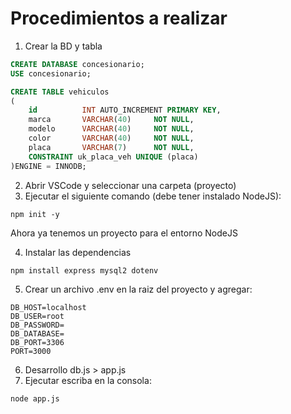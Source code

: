 # Procedimientos a realizar

1. Crear la BD y tabla

```sql
CREATE DATABASE concesionario;
USE concesionario;

CREATE TABLE vehiculos
(
	id 			INT AUTO_INCREMENT PRIMARY KEY,
    marca 		VARCHAR(40) 	NOT NULL,
    modelo		VARCHAR(40)		NOT NULL,
    color 		VARCHAR(40) 	NOT NULL,
    placa 		VARCHAR(7) 		NOT NULL,
    CONSTRAINT uk_placa_veh UNIQUE (placa)
)ENGINE = INNODB;
```
2. Abrir VSCode y seleccionar una carpeta (proyecto)
3. Ejecutar el siguiente comando (debe tener instalado NodeJS):
```
npm init -y
```
Ahora ya tenemos un proyecto para el entorno NodeJS

4. Instalar las dependencias
```
npm install express mysql2 dotenv
```

5. Crear un archivo .env en la raiz del proyecto y agregar:
```
DB_HOST=localhost
DB_USER=root
DB_PASSWORD=
DB_DATABASE=
DB_PORT=3306
PORT=3000
```

6. Desarrollo db.js > app.js
7. Ejecutar escriba en la consola:
```
node app.js
```